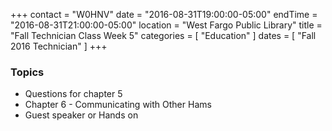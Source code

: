 +++
contact = "W0HNV"
date = "2016-08-31T19:00:00-05:00"
endTime = "2016-08-31T21:00:00-05:00"
location = "West Fargo Public Library"
title = "Fall Technician Class Week 5"
categories = [ "Education" ]
dates = [ "Fall 2016 Technician" ]
+++
### Topics

* Questions for chapter 5
* Chapter 6 - Communicating with Other Hams
* Guest speaker or Hands on
